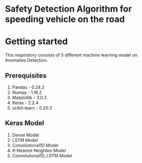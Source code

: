 # Safety Detection Algorithm for speeding vehicle on the road

# Getting started
This respiratory consists of 5 different machine learning model on Anomalies Detection. 

## Prerequisites
1. Pandas - 0.24.2
2. Numpy - 1.16.2
3. Matplotlib - 3.0.3
4. Keras - 2.2.4
5. scikit-learn - 0.20.3

## Keras Model
1. Dense Model
2. LSTM Model
3. Convolutional1D Model
4. K-Nearest Neighbor Model
5. Convolutional1D_LSTM Model

